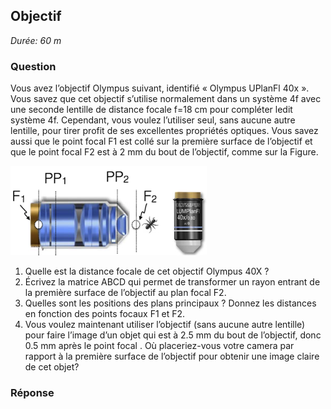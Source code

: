## Objectif

*Durée: 60 m*

### Question

Vous avez l’objectif Olympus suivant, identifié « Olympus UPlanFl 40x ». Vous savez que cet objectif s’utilise normalement dans un système 4f avec une seconde lentille de distance focale f=18 cm pour compléter ledit système 4f. Cependant, vous voulez l’utiliser seul, sans aucune autre lentille, pour tirer profit de ses excellentes propriétés optiques. Vous savez aussi que le point focal F1 est collé sur la première surface de l’objectif et que le point focal F2 est à 2 mm du bout de l’objectif, comme sur la Figure.

![image-20181212143401795](assets/image-20181212143401795-4643241.png)

1. Quelle est la distance focale de cet objectif Olympus 40X ?
2. Écrivez la matrice ABCD qui permet de transformer un rayon entrant de la première surface de l’objectif au plan focal F2.
3. Quelles sont les positions des plans principaux ? Donnez les distances en fonction des points focaux F1 et F2.
4. Vous voulez maintenant utiliser l’objectif (sans aucune autre lentille) pour faire l’image d’un objet qui est à 2.5 mm du bout de l’objectif, donc 0.5 mm après le point focal  . Où placeriez-vous votre camera par rapport à la première surface de l’objectif pour obtenir une image claire de cet objet? 

### Réponse



